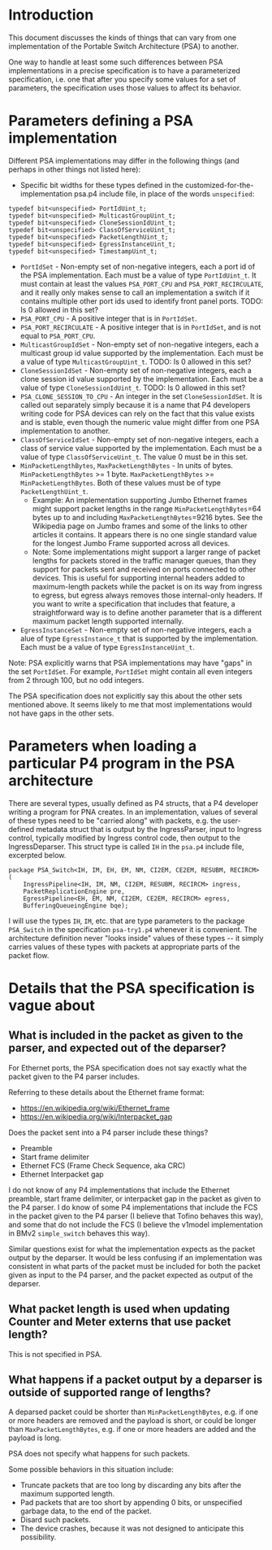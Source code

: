 # Introduction

This document discusses the kinds of things that can vary from one
implementation of the Portable Switch Architecture (PSA) to another.

One way to handle at least some such differences between PSA
implementations in a precise specification is to have a parameterized
specification, i.e. one that after you specify some values for a set
of parameters, the specification uses those values to affect its
behavior.


# Parameters defining a PSA implementation

Different PSA implementations may differ in the following things (and
perhaps in other things not listed here):

+ Specific bit widths for these types defined in the
  customized-for-the-implementation psa.p4 include file, in place of
  the words `unspecified`:

```
typedef bit<unspecified> PortIdUint_t;
typedef bit<unspecified> MulticastGroupUint_t;
typedef bit<unspecified> CloneSessionIdUint_t;
typedef bit<unspecified> ClassOfServiceUint_t;
typedef bit<unspecified> PacketLengthUint_t;
typedef bit<unspecified> EgressInstanceUint_t;
typedef bit<unspecified> TimestampUint_t;
```

+ `PortIdSet` - Non-empty set of non-negative integers, each a port id
  of the PSA implementation.  Each must be a value of type
  `PortIdUint_t`.  It must contain at least the values `PSA_PORT_CPU`
  and `PSA_PORT_RECIRCULATE`, and it really only makes sense to call
  an implementation a switch if it contains multiple other port ids
  used to identify front panel ports.  TODO: Is 0 allowed in this set?
+ `PSA_PORT_CPU` - A positive integer that is in `PortIdSet`.
+ `PSA_PORT_RECIRCULATE` - A positive integer that is in `PortIdSet`,
  and is not equal to `PSA_PORT_CPU`.
+ `MulticastGroupIdSet` - Non-empty set of non-negative integers, each
  a multicast group id value supported by the implementation.  Each
  must be a value of type `MulticastGroupUint_t`.  TODO: Is 0 allowed
  in this set?
+ `CloneSessionIdSet` - Non-empty set of non-negative integers, each a
  clone session id value supported by the implementation.  Each must
  be a value of type `CloneSessionIdUint_t`.  TODO: Is 0 allowed in
  this set?
+ `PSA_CLONE_SESSION_TO_CPU` - An integer in the set
  `CloneSessionIdSet`.  It is called out separately simply because it
  is a name that P4 developers writing code for PSA devices can rely
  on the fact that this value exists and is stable, even though the
  numeric value might differ from one PSA implementation to another.
+ `ClassOfServiceIdSet` - Non-empty set of non-negative integers, each
  a class of service value supported by the implementation.  Each must
  be a value of type `ClassOfServiceUint_t`.  The value 0 must be in
  this set.
+ `MinPacketLengthBytes`, `MaxPacketLengthBytes` - In units of bytes.
  `MinPacketLengthBytes` >= 1 byte.  `MaxPacketLengthBytes` >=
  `MinPacketLengthBytes`.  Both of these values must be of type
  `PacketLengthUint_t`.
  + Example: An implementation supporting Jumbo Ethernet frames might
    support packet lengths in the range `MinPacketLengthBytes`=64
    bytes up to and including `MaxPacketLengthBytes`=9216 bytes.  See
    the Wikipedia page on Jumbo frames and some of the links to other
    articles it contains.  It appears there is no one single standard
    value for the longest Jumbo Frame supported across all devices.
  + Note: Some implementations might support a larger range of packet
    lengths for packets stored in the traffic manager queues, than
    they support for packets sent and received on ports connected to
    other devices.  This is useful for supporting internal headers
    added to maximum-length packets while the packet is on its way
    from ingress to egress, but egress always removes those
    internal-only headers.  If you want to write a specification that
    includes that feature, a straightforward way is to define another
    parameter that is a different maximum packet length supported
    internally.
+ `EgressInstanceSet` - Non-empty set of non-negative integers, each a
  alue of type `EgressInstance_t` that is supported by the
  implementation.  Each must be a value of type
  `EgressInstanceUint_t`.

Note: PSA explicitly warns that PSA implementations may have "gaps" in
the set `PortIdSet`.  For example, `PortIdSet` might contain all even
integers from 2 through 100, but no odd integers.

The PSA specification does not explicitly say this about the other
sets mentioned above.  It seems likely to me that most implementations
would not have gaps in the other sets.


# Parameters when loading a particular P4 program in the PSA architecture

There are several types, usually defined as P4 structs, that a P4
developer writing a program for PNA creates.  In an implementation,
values of several of these types need to be "carried along" with
packets, e.g. the user-defined metadata struct that is output by the
IngressParser, input to Ingress control, typically modified by Ingress
control code, then output to the IngressDeparser.  This struct type is
called `IH` in the `psa.p4` include file, excerpted below.

```
package PSA_Switch<IH, IM, EH, EM, NM, CI2EM, CE2EM, RESUBM, RECIRCM> (
    IngressPipeline<IH, IM, NM, CI2EM, RESUBM, RECIRCM> ingress,
    PacketReplicationEngine pre,
    EgressPipeline<EH, EM, NM, CI2EM, CE2EM, RECIRCM> egress,
    BufferingQueueingEngine bqe);
```

I will use the types `IH`, `IM`, etc. that are type parameters to the
package `PSA_Switch` in the specification `psa-try1.p4` whenever it is
convenient.  The architecture definition never "looks inside" values
of these types -- it simply carries values of these types with packets
at appropriate parts of the packet flow.


# Details that the PSA specification is vague about


## What is included in the packet as given to the parser, and expected out of the deparser?

For Ethernet ports, the PSA specification does not say exactly what
the packet given to the P4 parser includes.

Referring to these details about the Ethernet frame format:

+ https://en.wikipedia.org/wiki/Ethernet_frame
+ https://en.wikipedia.org/wiki/Interpacket_gap

Does the packet sent into a P4 parser include these things?

+ Preamble
+ Start frame delimiter
+ Ethernet FCS (Frame Check Sequence, aka CRC)
+ Ethernet Interpacket gap

I do not know of any P4 implementations that include the Ethernet
preamble, start frame delimiter, or interpacket gap in the packet as
given to the P4 parser.  I do know of some P4 implementations that
include the FCS in the packet given to the P4 parser (I believe that
Tofino behaves this way), and some that do not include the FCS (I
believe the v1model implementation in BMv2 `simple_switch` behaves
this way).

Similar questions exist for what the implementation expects as the
packet output by the deparser.  It would be less confusing if an
implementation was consistent in what parts of the packet must be
included for both the packet given as input to the P4 parser, and the
packet expected as output of the deparser.


## What packet length is used when updating Counter and Meter externs that use packet length?

This is not specified in PSA.


## What happens if a packet output by a deparser is outside of supported range of lengths?

A deparsed packet could be shorter than `MinPacketLengthBytes`,
e.g. if one or more headers are removed and the payload is short, or
could be longer than `MaxPacketLengthBytes`, e.g. if one or more
headers are added and the payload is long.

PSA does not specify what happens for such packets.

Some possible behaviors in this situation include:

+ Truncate packets that are too long by discarding any bits after the
  maximum supported length.
+ Pad packets that are too short by appending 0 bits, or unspecified
  garbage data, to the end of the packet.
+ Disard such packets.
+ The device crashes, because it was not designed to anticipate this
  possibility.
